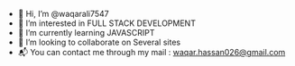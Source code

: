 - 👋 Hi, I’m @waqarali7547
- 👀 I’m interested in FULL STACK DEVELOPMENT
- 🌱 I’m currently learning JAVASCRIPT
- 💞️ I’m looking to collaborate on Several sites
- 📬 You can contact me through my mail : waqar.hassan026@gmail.com 

<!---
waqarali7547/waqarali7547 is a ✨ special ✨ repository because its `README.md` (this file) appears on your GitHub profile.
You can click the Preview link to take a look at your changes.
--->
